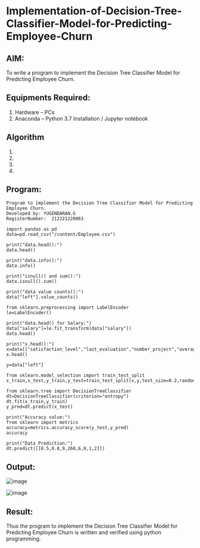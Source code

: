 # Implementation-of-Decision-Tree-Classifier-Model-for-Predicting-Employee-Churn

## AIM:
To write a program to implement the Decision Tree Classifier Model for Predicting Employee Churn.

## Equipments Required:
1. Hardware – PCs
2. Anaconda – Python 3.7 Installation / Jupyter notebook

## Algorithm
1. 
2. 
3. 
4. 

## Program:
```
Program to implement the Decision Tree Classifier Model for Predicting Employee Churn.
Developed by: YUGENDARAN.G
RegisterNumber:  212221220063

import pandas as pd
data=pd.read_csv("/content/Employee.csv")

print("data.head():")
data.head()

print("data.info():")
data.info()

print("isnull() and sum():")
data.isnull().sum()

print("data value counts():")
data["left"].value_counts()

from sklearn.preprocessing import LabelEncoder
le=LabelEncoder()

print("data.head() for Salary:")
data["salary"]=le.fit_transform(data["salary"])
data.head()

print("x.head():")
x=data[["satisfaction_level","last_evaluation","number_project","average_montly_hours","time_spend_company","Work_accident","promotion_last_5years","salary"]]
x.head()

y=data["left"]

from sklearn.model_selection import train_test_split
x_train,x_test,y_train,y_test=train_test_split(x,y,test_size=0.2,random_state=100)

from sklearn.tree import DecisionTreeClassifier
dt=DecisionTreeClassifier(criterion="entropy")
dt.fit(x_train,y_train)
y_pred=dt.predict(x_test)

print("Accuracy value:")
from sklearn import metrics
accuracy=metrics.accuracy_score(y_test,y_pred)
accuracy

print("Data Prediction:")
dt.predict([[0.5,0.8,9,260,6,0,1,2]])

```

## Output:
![image](https://github.com/Yugendaran/Implementation-of-Decision-Tree-Classifier-Model-for-Predicting-Employee-Churn/assets/128135616/b1162149-bbea-43a7-96a9-354fd108a151)

![image](https://github.com/Yugendaran/Implementation-of-Decision-Tree-Classifier-Model-for-Predicting-Employee-Churn/assets/128135616/bfe60847-ed9a-487c-a700-b43dca8659a5)


## Result:
Thus the program to implement the  Decision Tree Classifier Model for Predicting Employee Churn is written and verified using python programming.
